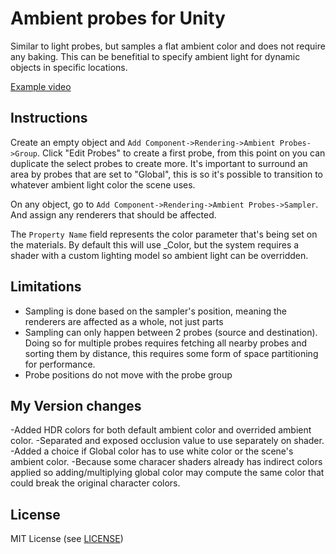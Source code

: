 # Ambient probes for Unity
Similar to light probes, but samples a flat ambient color and does not require any baking. This can be benefitial to specify ambient light for dynamic objects in specific locations.

[Example video](https://gfycat.com/mixedethicalindianglassfish)

Instructions
------------

Create an empty object and `Add Component->Rendering->Ambient Probes->Group`. Click "Edit Probes" to create a first probe, from this point on you can duplicate the select probes to create more. It's important to surround an area by probes that are set to "Global", this is so it's possible to transition to whatever ambient light color the scene uses.

On any object, go to `Add Component->Rendering->Ambient Probes->Sampler`. And assign any renderers that should be affected. 

The `Property Name` field represents the color parameter that's being set on the materials. By default this will use _Color, but the system requires a shader with a custom lighting model so ambient light can be overridden.

Limitations
-------
- Sampling is done based on the sampler's position, meaning the renderers are affected as a whole, not just parts
- Sampling can only happen between 2 probes (source and destination). Doing so for multiple probes requires fetching all nearby probes and sorting them by distance, this requires some form of space partitioning for performance.
- Probe positions do not move with the probe group

My Version changes
-------
-Added HDR colors for both default ambient color and overrided ambient color.
-Separated and exposed occlusion value to use separately on shader.
-Added a choice if Global color has to use white color or the scene's ambient color.
 -Because some characer shaders already has indirect colors applied so adding/multiplying global color may compute the same color that could break the original character colors.

License
-------
MIT License (see [LICENSE](LICENSE.md))
